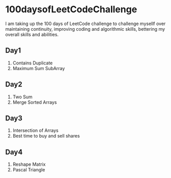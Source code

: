 # 100daysofLeetCodeChallenge
I am taking up the 100 days of LeetCode challenge to challenge mysellf over maintaining continuity, improving coding and algorithmic skills, bettering my overall skills and abilities.

## Day1
1. Contains Duplicate
2. Maximum Sum SubArray

## Day2
1. Two Sum
2. Merge Sorted Arrays

## Day3
1. Intersection of Arrays
2. Best time to buy and sell shares

## Day4
1. Reshape Matrix
2. Pascal Triangle
